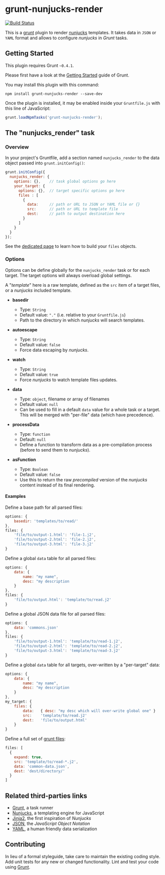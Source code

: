 grunt-nunjucks-render
=====================

[![Build Status](https://travis-ci.org/piwi/grunt-nunjucks-render.svg?branch=master)](https://travis-ci.org/piwi/grunt-nunjucks-render)

This is a [grunt](http://gruntjs.com/) plugin to render [nunjucks](http://mozilla.github.io/nunjucks/) 
templates. It takes data in `JSON` or `YAML` format and allows to configure *nunjucks* in
*Grunt* tasks.


Getting Started
---------------

This plugin requires Grunt `~0.4.1`.

Please first have a look at the [Getting Started](http://gruntjs.com/getting-started) guide of Grunt. 

You may install this plugin with this command:

```shell
npm install grunt-nunjucks-render --save-dev
```

Once the plugin is installed, it may be enabled inside your `Gruntfile.js` with this line of JavaScript:

```js
grunt.loadNpmTasks('grunt-nunjucks-render');
```


The "nunjucks_render" task
--------------------------

### Overview

In your project's Gruntfile, add a section named `nunjucks_render` to the data object 
passed into `grunt.initConfig()`:

```js
grunt.initConfig({
  nunjucks_render: {
    options: {},    // task global options go here
    your_target: {
      options: {},  // target specific options go here
      files : [
        {
          data:     // path or URL to JSON or YAML file or {}
          src:      // path or URL to template file
          dest:     // path to output destination here
        }
      ]
    }
  }
});
```

See the [dedicated page](http://gruntjs.com/configuring-tasks#files-array-format) to learn
how to build your `files` objects.

### Options

Options can be define globally for the `nunjucks_render` task or for each target.
The target options will always overload global settings.

A "*template*" here is a raw template, defined as the `src` item of a target files, or a
*nunjucks* included template.

-   **basedir**
    -   Type: `String`  
    -   Default value: `"."` (i.e. relative to your `Gruntfile.js`)
    -   Path to the directory in which *nunjucks* will search templates.

-   **autoescape**
    -   Type: `String`  
    -   Default value: `false`
    -   Force data escaping by *nunjucks*.

-   **watch**
    -   Type: `String`  
    -   Default value: `true`
    -   Force *nunjucks* to watch template files updates.

-   **data**
    -   Type: `object`, filename or array of filenames
    -   Default value: `null`
    -   Can be used to fill in a default `data` value for a whole task or a target. This will
        be merged with "per-file" data (which have precedence).

-   **processData**
    -   Type: `function`
    -   Default: `null`
    -   Define a function to transform data as a pre-compilation process (before to send them
        to *nunjucks*).

-   **asFunction**
    -   Type: `Boolean`
    -   Default value: `false`
    -   Use this to return the raw *precompiled* version of the *nunjucks* content instead of its
        final rendering.

#### Examples

Define a base path for all parsed files:

```js
options: {
    basedir: 'templates/to/read/'
},
files: {
    'file/to/output-1.html': 'file-1.j2',
    'file/to/output-2.html': 'file-2.j2',
    'file/to/output-3.html': 'file-3.j2'
}
```

Define a global `data` table for all parsed files:

```js
options: {
    data: {
        name: "my name",
        desc: "my description
    }
},
files: {
    'file/to/output.html': 'template/to/read.j2'
}
```

Define a global JSON data file for all parsed files:

```js
options: {
    data: 'commons.json'
},
files: {
    'file/to/output-1.html': 'template/to/read-1.j2',
    'file/to/output-2.html': 'template/to/read-2.j2',
    'file/to/output-3.html': 'template/to/read-3.j2'
}
```

Define a global `data` table for all targets, over-written by a "per-target" data:

```js
options: {
    data: {
        name: "my name",
        desc: "my description
    }
},
my_target: {
    files: {
        data:   { desc: "my desc which will over-write global one" }
        src:    'template/to/read.j2'
        dest:   'file/to/output.html'
    }
}
```

Define a full set of [grunt files](http://gruntjs.com/configuring-tasks#files-array-format):

```js
files: [
  {
    expand: true,
    src: 'template/to/read-*.j2',
    data: 'common-data.json',
    dest: 'dest/directory/'
  }
]
```


Related third-parties links
---------------------------

-   [Grunt](http://gruntjs.com/), a task runner
-   [Nunjucks](http://mozilla.github.io/nunjucks/), a templating engine for JavaScript
-   [Jinja2](http://jinja.pocoo.org/), the first inspiration of *Nunjucks*
-   [JSON](http://json.org/), the *JavaScript Object Notation*
-   [YAML](http://yaml.org/), a human friendly data serialization


Contributing
------------

In lieu of a formal styleguide, take care to maintain the existing coding style. Add unit 
tests for any new or changed functionality. Lint and test your code using [Grunt](http://gruntjs.com/).
